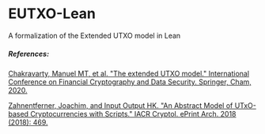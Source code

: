 # EUTXO-Lean
A formalization of the Extended UTXO model in Lean

##### References:

[Chakravarty, Manuel MT, et al. "The extended UTXO model." International Conference on Financial Cryptography and Data Security. Springer, Cham, 2020.](http://jmchapman.io/papers/eutxo.pdf)

[Zahnentferner, Joachim, and Input Output HK. "An Abstract Model of UTxO-based Cryptocurrencies with Scripts." IACR Cryptol. ePrint Arch. 2018 (2018): 469.](https://eprint.iacr.org/2018/469.pdf)